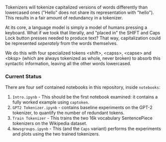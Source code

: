 Tokenizers will tokenize capitalized versions of words differently than lowercased ones ("Hello" does not share its representation with "hello"). This results in a fair amount of redundancy in a tokenizer.

At its core, a language model is simply a model of humans pressing a keyboard. What if we took that literally, and "placed in" the SHIFT and Caps Lock button presses needed to produce text? That way, capitalization could be represented *seperately* from the words themselves.

We do this with four specialized tokens \<shift>, \<capss>, \<capse> and \<bksp> (which are always tokenized as whole, never broken) to absorb this syntactic information, leaving all the other words lowercased.

### Current Status
There are four self contained notebooks in this repository, inside `notebooks`:

1. `Intro.ipynb` - This should be the first notebook examined: it contains a fully worked example using `captoken`.
2. `GPT2 Tokenizer.ipynb` - contains baseline experiments on the GPT-2 tokenizer, to quantify the number of redundant tokens.
3. `Train Tokenizer` - This trains the two 16k vocabulary SentencePiece tokenizers on the Wikipedia dataset.
4. `Newsgroups.ipynb` - This (and the `Caps` variant) performs the experiments and plots using the two trained tokenizers.